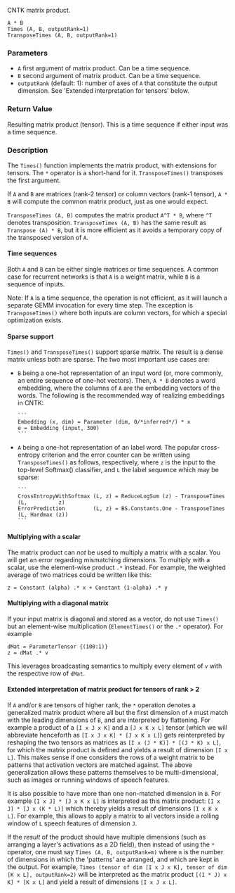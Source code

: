 CNTK matrix product.

    A * B
    Times (A, B, outputRank=1)
    TransposeTimes (A, B, outputRank=1)

### Parameters

* `A` first argument of matrix product. Can be a time sequence.
* `B` second argument of matrix product. Can be a time sequence.
* `outputRank` (default: 1): number of axes of `A` that constitute the output dimension. See 'Extended interpretation for tensors' below.

### Return Value

Resulting matrix product (tensor). This is a time sequence if either input was a time sequence.

### Description

The `Times()` function implements the matrix product, with extensions for tensors. The `*` operator is a short-hand for it. `TransposeTimes()` transposes the first argument.

If `A` and `B` are matrices (rank-2 tensor) or column vectors (rank-1 tensor), `A * B` will compute the common matrix product, just as one would expect.

`TransposeTimes (A, B)` computes the matrix product `A^T * B`, where `^T` denotes transposition. `TransposeTimes (A, B)` has the same result as `Transpose (A) * B`, but it is more efficient as it avoids a temporary copy of the transposed version of `A`.

#### Time sequences
Both `A` and `B` can be either single matrices or time sequences. A common case for recurrent networks is that `A` is a weight matrix, while `B` is a sequence of inputs.

Note: If `A` is a time sequence, the operation is not efficient, as it will launch a separate GEMM invocation for every time step. The exception is `TransposeTimes()` where both inputs are column vectors, for which a special optimization exists.

#### Sparse support
`Times()` and `TransposeTimes()` support sparse matrix. The result is a dense matrix unless both are sparse. The two most important use cases are:

* `B` being a one-hot representation of an input word (or, more commonly, an entire sequence of one-hot vectors). Then, `A * B` denotes a word embedding, where the columns of `A` are the embedding vectors of the words. The following is the recommended way of realizing embeddings in CNTK:

      ```
      Embedding (x, dim) = Parameter (dim, 0/*inferred*/) * x
      e = Embedding (input, 300)
      ```

* `A` being a one-hot representation of an label word. The popular cross-entropy criterion and the error counter can be written using `TransposeTimes()` as follows, respectively, where `z` is the input to the top-level Softmax() classifier, and `L` the label sequence which may be sparse:

      ```
      CrossEntropyWithSoftmax (L, z) = ReduceLogSum (z) - TransposeTimes (L,          z)
      ErrorPrediction         (L, z) = BS.Constants.One - TransposeTimes (L, Hardmax (z))
      ```

#### Multiplying with a scalar
The matrix product can *not* be used to multiply a matrix with a scalar. You will get an error regarding mismatching dimensions. To multiply with a scalar, use the element-wise product `.*` instead. For example, the weighted average of two matrices could be written like this:

    z = Constant (alpha) .* x + Constant (1-alpha) .* y

#### Multiplying with a diagonal matrix
If your input matrix is diagonal and stored as a vector, do not use `Times()` but an element-wise multiplication (`ElementTimes()` or the `.*` operator).
For example

    dMat = ParameterTensor {(100:1)}
    z = dMat .* v

This leverages broadcasting semantics to multiply every element of `v` with the respective row of `dMat`.

#### Extended interpretation of matrix product for tensors of rank > 2
If `A` and/or `B` are tensors of higher rank, the `*` operation denotes a generalized matrix product where all but the first dimension of `A` must match with the leading dimensions of `B`, and are interpreted by flattening. For example a product of a `[I x J x K]` and a `[J x K x L]` tensor (which we will abbreviate henceforth as  `[I x J x K] * [J x K x L]`) gets reinterpreted by reshaping the two tensors as matrices as `[I x (J * K)] * [(J * K) x L]`, for which the matrix product is defined and yields a result of dimension `[I x L]`. This makes sense if one considers the rows of a weight matrix to be patterns that activation vectors are matched against. The above generalization allows these patterns themselves to be multi-dimensional, such as images or running windows of speech features.

It is also possible to have more than one non-matched dimension in `B`. For example `[I x J] * [J x K x L]` is interpreted as this matrix product: `[I x J] * [J x (K * L)]` which thereby yields a result of dimensions `[I x K x L]`. For example, this allows to apply a matrix to all vectors inside a rolling window of `L` speech features of dimension `J`.

If the *result* of the product should have multiple dimensions (such as arranging a layer's activations as a 2D field), then instead of using the `*` operator, one must say `Times (A, B, outputRank=m)` where `m` is the number of dimensions in which the 'patterns' are arranged, and which are kept in the output. For example, `Times (tensor of dim [I x J x K], tensor of dim [K x L], outputRank=2)` will be interpreted as the matrix product `[(I * J) x K] * [K x L]` and yield a result of dimensions `[I x J x L]`.